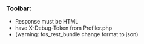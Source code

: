 ### Toolbar: 
- Response must be HTML
- have X-Debug-Token from Profiler.php
- (warning: fos_rest_bundle change format to json)
